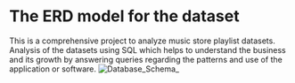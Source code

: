 # The ERD model for the dataset
This is a comprehensive project to analyze music store playlist datasets.
Analysis of the datasets using SQL which helps to understand the business and its growth by answering  queries regarding the patterns and use of the application or software.
![Database_Schema_](https://user-images.githubusercontent.com/56424335/225570396-bac7e3d8-4e18-4328-8172-d83bfd3f0e98.jpg)



